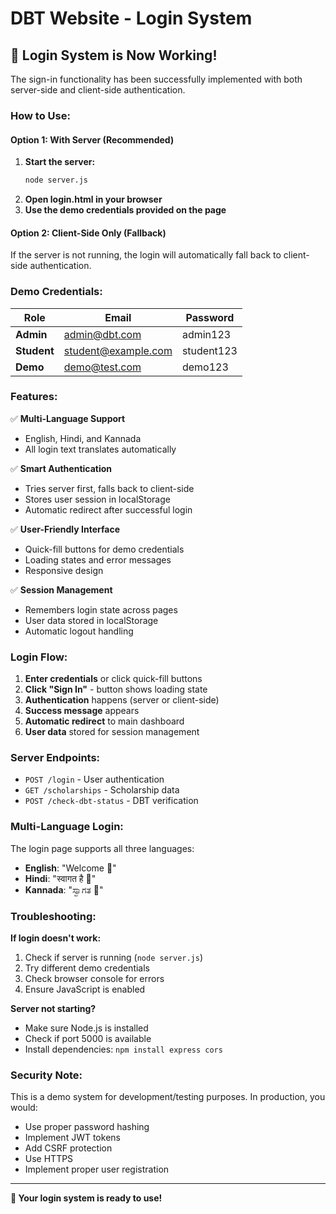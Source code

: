 # DBT Website - Login System

## 🚀 **Login System is Now Working!**

The sign-in functionality has been successfully implemented with both server-side and client-side authentication.

### **How to Use:**

#### **Option 1: With Server (Recommended)**
1. **Start the server:**
   ```bash
   node server.js
   ```
2. **Open login.html in your browser**
3. **Use the demo credentials provided on the page**

#### **Option 2: Client-Side Only (Fallback)**
If the server is not running, the login will automatically fall back to client-side authentication.

### **Demo Credentials:**

| Role | Email | Password |
|------|-------|----------|
| **Admin** | admin@dbt.com | admin123 |
| **Student** | student@example.com | student123 |
| **Demo** | demo@test.com | demo123 |

### **Features:**

✅ **Multi-Language Support**
- English, Hindi, and Kannada
- All login text translates automatically

✅ **Smart Authentication**
- Tries server first, falls back to client-side
- Stores user session in localStorage
- Automatic redirect after successful login

✅ **User-Friendly Interface**
- Quick-fill buttons for demo credentials
- Loading states and error messages
- Responsive design

✅ **Session Management**
- Remembers login state across pages
- User data stored in localStorage
- Automatic logout handling

### **Login Flow:**

1. **Enter credentials** or click quick-fill buttons
2. **Click "Sign In"** - button shows loading state
3. **Authentication** happens (server or client-side)
4. **Success message** appears
5. **Automatic redirect** to main dashboard
6. **User data** stored for session management

### **Server Endpoints:**

- `POST /login` - User authentication
- `GET /scholarships` - Scholarship data
- `POST /check-dbt-status` - DBT verification

### **Multi-Language Login:**

The login page supports all three languages:
- **English**: "Welcome 👋"
- **Hindi**: "स्वागत है 👋"  
- **Kannada**: "ಸ್ವಾಗತ 👋"

### **Troubleshooting:**

**If login doesn't work:**
1. Check if server is running (`node server.js`)
2. Try different demo credentials
3. Check browser console for errors
4. Ensure JavaScript is enabled

**Server not starting?**
- Make sure Node.js is installed
- Check if port 5000 is available
- Install dependencies: `npm install express cors`

### **Security Note:**

This is a demo system for development/testing purposes. In production, you would:
- Use proper password hashing
- Implement JWT tokens
- Add CSRF protection
- Use HTTPS
- Implement proper user registration

---

**🎉 Your login system is ready to use!**
